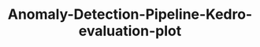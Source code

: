 ---
schema: default
title: Anomaly-Detection-Pipeline-Kedro-evaluation-plot
organization: ResponsibleAIML
notes: type = kedro_mlflow.io.artifacts.mlflow_artifact_dataset.MatplotlibWriter.MlflowMatplotlibWriter
resources:
  - name: Anomaly-Detection-Pipeline-Kedro-evaluation-plot
    url: 'https://github.com/ResponsibleAIML/django-kedro/tree/main/kedro-projects/anomaly-detection-pipeline-kedro/data/08_reporting/auc_plots.png'
    format: png
category:
  - 08-reporting
maintainer: 
maintainer_email: 
project:
  - Anomaly-Detection-Pipeline-Kedro
preview: |
  
---
